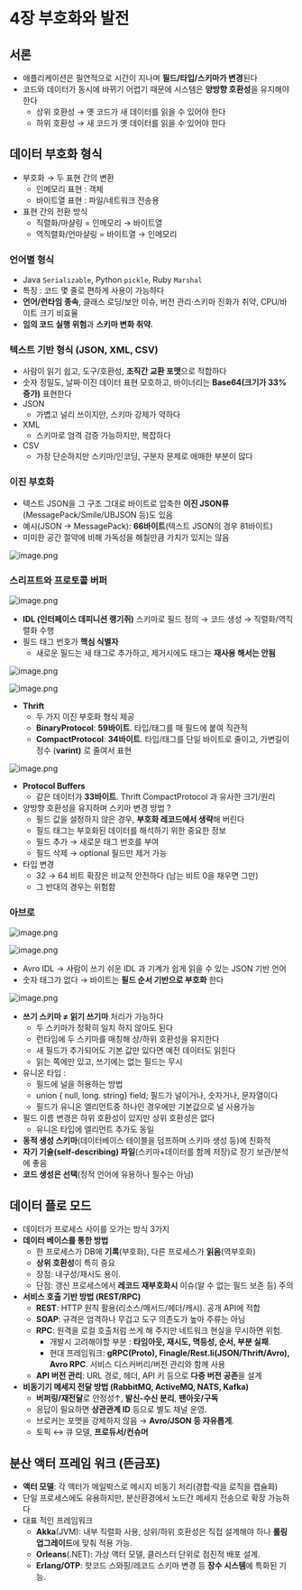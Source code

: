 # 4장 부호화와 발전

## 서론

- 애플리케이션은 필연적으로 시간이 지나며 **필드/타입/스키마가 변경**된다
- 코드와 데이터가 동시에 바뀌기 어렵기 때문에 시스템은 **양방향 호환성**을 유지해야한다
    - 상위 호환성 → 옛 코드가 새 데이터를 읽을 수 있어야 한다
    - 하위 호환성 → 새 코드가 옛 데이터를 읽을 수 있어야 한다

## 데이터 부호화 형식

- 부호화 → 두 표현 간의 변환
    - 인메모리 표현 : 객체
    - 바이트열 표현 : 파일/네트워크 전송용
- 표현 간의 전환 방식
    - 직렬화/마샬링 = 인메모리 → 바이트열
    - 역직렬화/언마샬링 = 바이트열 → 인메모리

### 언어별 형식

- Java `Serializable`, Python `pickle`, Ruby `Marshal`
- 특징 : 코드 몇 줄로 편하게 사용이 가능하다
- **언어/런타임 종속**, 클래스 로딩/보안 이슈, 버전 관리·스키마 진화가 취약, CPU/바이트 크기 비효율
- **임의 코드 실행 위험**과 **스키마 변화 취약**.

### 텍스트 기반 형식 (JSON, XML, CSV)

- 사람이 읽기 쉽고, 도구/호환성, **조직간 교환 포맷**으로 적합하다
- 숫자 정밀도, 날짜·이진 데이터 표현 모호하고, 바이너리는  **Base64(크기가 33% 증가)** 표현한다
- JSON
    - 가볍고 널리 쓰이지만, 스키마 강제가 약하다
- XML
    - 스키마로 엄격 검증 가능하지만, 복잡하다
- CSV
    - 가장 단순하지만 스키마/인코딩, 구분자 문제로 애매한 부분이 많다

### 이진 부호화

- 텍스트 JSON을 그 구조 그대로 바이트로 압축한 **이진 JSON류**(MessagePack/Smile/UBJSON 등)도 있음
- 예시(JSON → MessagePack): **66바이트**(텍스트 JSON의 경우 81바이트)
- 미미한 공간 절약에 비해 가독성을 해칠만큼 가치가 있지는 않음

![image.png](4%EC%9E%A5%20%EB%B6%80%ED%98%B8%ED%99%94%EC%99%80%20%EB%B0%9C%EC%A0%84%20267bf54ab74480e78273e101c0dd46ab/image.png)

### 스리프트와 프로토콜 버퍼

![image.png](4%EC%9E%A5%20%EB%B6%80%ED%98%B8%ED%99%94%EC%99%80%20%EB%B0%9C%EC%A0%84%20267bf54ab74480e78273e101c0dd46ab/image%201.png)

- **IDL (인터페이스 데피니션 랭기쥐)** 스키마로 필드 정의 → 코드 생성 →  직렬화/역직렬화 수행
- 필드 태그 번호가 **핵심 식별자**
    - 새로운 필드는 새 태그로 추가하고, 제거시에도 태그는 **재사용 해서는 안됨**

![image.png](4%EC%9E%A5%20%EB%B6%80%ED%98%B8%ED%99%94%EC%99%80%20%EB%B0%9C%EC%A0%84%20267bf54ab74480e78273e101c0dd46ab/image%202.png)

![image.png](4%EC%9E%A5%20%EB%B6%80%ED%98%B8%ED%99%94%EC%99%80%20%EB%B0%9C%EC%A0%84%20267bf54ab74480e78273e101c0dd46ab/image%203.png)

- **Thrift**
    - 두 가지 이진 부호화 형식 제공
    - **BinaryProtocol**: **59바이트**. 타입/태그를 매 필드에 붙여 직관적
    - **CompactProtocol**: **34바이트**. 타입/태그를 단일 바이트로 줄이고, 가변길이 정수 (**varint)** 로 줄여서 표현

![image.png](4%EC%9E%A5%20%EB%B6%80%ED%98%B8%ED%99%94%EC%99%80%20%EB%B0%9C%EC%A0%84%20267bf54ab74480e78273e101c0dd46ab/image%204.png)

- **Protocol Buffers**
    - 같은 데이터가 **33바이트**. Thrift CompactProtocol 과 유사한 크기/원리
- 양방향 호환성을 유지하며 스키마 변경 방법 ?
    - 필드 값을 설정하지 않은 경우, **부호화 레코드에서 생략**해 버린다
    - 필드 태그는 부호화된 데이터를 해석하기 위한 중요한 정보
    - 필드 추가 → 새로운 태그 번호를 부여
    - 필드 삭제 → optional 필드만 제거 가능
- 타입 변경
    - 32 → 64 비트 확장은  비교적 안전하다 (남는 비트 0을 채우면 그만)
    - 그 반대의 경우는 위험함

### 아브로

![image.png](4%EC%9E%A5%20%EB%B6%80%ED%98%B8%ED%99%94%EC%99%80%20%EB%B0%9C%EC%A0%84%20267bf54ab74480e78273e101c0dd46ab/image%205.png)

![image.png](4%EC%9E%A5%20%EB%B6%80%ED%98%B8%ED%99%94%EC%99%80%20%EB%B0%9C%EC%A0%84%20267bf54ab74480e78273e101c0dd46ab/image%206.png)

- Avro IDL → 사람이 쓰기  쉬운 IDL 과 기계가 쉽게 읽을 수 있는 JSON 기반 언어
- 숫자 태그가 없다 → 바이트는 **필드 순서 기반으로 부호화** 한다

![image.png](4%EC%9E%A5%20%EB%B6%80%ED%98%B8%ED%99%94%EC%99%80%20%EB%B0%9C%EC%A0%84%20267bf54ab74480e78273e101c0dd46ab/image%207.png)

- **쓰기 스키마 ≠ 읽기 쓰기마** 처리가 가능하다
    - 두 스키마가 정확히 일치 하지 않아도 된다
    - 런타임에 두 스키마를 매칭해 상/하위 호환성을 유지한다
    - 새 필드가 추가되어도 기본 값만 있다면 예전 데이터도 읽힌다
    - 읽는 쪽에만 있고, 쓰기에는 없는 필드는 무시
- 유니온 타입 :
    - 필드에 널을 허용하는 방법
    - union { null, long. string} field; 필드가 널이거나, 숫자거나, 문자열이다
    - 필드가 유니온 엘리먼트중 하나인 경우에만 기본값으로 널 사용가능
- 필드 이름 변경은 하위 호환성이 있지만 상위 호환성은 없다
    - 유니온 타입에 엘리먼트 추가도 동일
- **동적 생성 스키마**(데이터베이스 테이블을 덤프하며 스키마 생성 등)에 친화적
- **자기 기술(self-describing) 파일**(스키마+데이터를 함께 저장)로 장기 보관/분석에 좋음
- **코드 생성은 선택**(정적 언어에 유용하나 필수는 아님)

## 데이터 플로 모드

- 데이터가 프로세스 사이를 오가는 방식 3가지
- **데이터 베이스를 통한 방법**
    - 한 프로세스가 DB에 **기록**(부호화), 다른 프로세스가 **읽음**(역부호화)
    - **상위 호환성**이 특히 중요
    - 장점: 내구성/재시도 용이.
    - 단점: 갱신 프로세스에서 **레코드 재부호화시** 이슈(알 수 없는 필드 보존 등) 주의
- **서비스 호출 기반 방법 (REST/RPC)**
    - **REST**: HTTP 원칙 활용(리소스/메서드/헤더/캐시). 공개 API에 적합
    - **SOAP**: 규격은 엄격하나 무겁고 도구 의존도가 높아 주류는 아님
    - **RPC**: 원격을 로컬 호출처럼 쓰게 해 주지만 네트워크 현실을 무시하면 위험.
        - 개발시 고려해야할 부분 : **타임아웃, 재시도, 멱등성, 순서, 부분 실패**.
        - 현대 프레임워크: **gRPC(Proto), Finagle/Rest.li(JSON/Thrift/Avro), Avro RPC**. 서비스 디스커버리/버전 관리와 함께 사용
    - **API 버전 관리**: URL 경로, 헤더, API 키 등으로 **다중 버전 공존**을 설계
- **비동기기 메세지 전달 방법 (RabbitMQ, ActiveMQ, NATS, Kafka)**
    - **버퍼링/재전달**로 안정성↑, **발신-수신 분리**, **팬아웃/구독**
    - 응답이 필요하면 **상관관계 ID** 등으로 별도 채널 운영.
    - 브로커는 포맷을 강제하지 않음 → **Avro/JSON 등 자유롭게**.
    - 토픽 ↔ 큐 모델, **프로듀서/컨슈머**

## 분산 액터 프레임 워크 (뜬금포)

- **액터 모델**: 각 액터가 메일박스로 메시지 비동기 처리(경합·락을 로직을 캡슐화)
- 단일 프로세스에도 유용하지만, 분산환경에서 노드간 메세지 전송으로 확장 가능하다
- 대표 적인 프레임워크
    - **Akka**(JVM): 내부 직렬화 사용, 상위/하위 호환성은 직접 설계해야 하나 **롤링 업그레이드**에 맞춰 적용 가능.
    - **Orleans**(.NET): 가상 액터 모델, 클러스터 단위로 점진적 배포 설계.
    - **Erlang/OTP**: 핫코드 스와핑/레코드 스키마 변경 등 **장수 시스템**에 특화된 기능.
